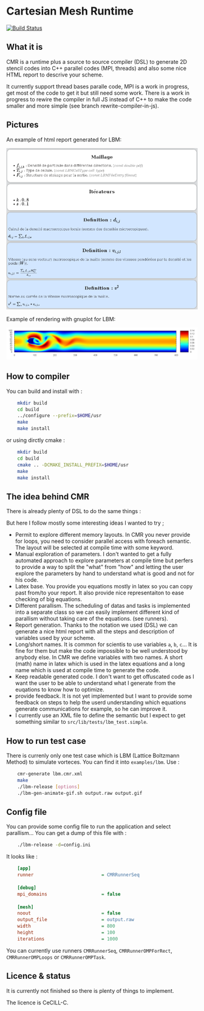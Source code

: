 Cartesian Mesh Runtime
======================

[![Build Status](https://travis-ci.org/svalat/CMR.svg?branch=master)](https://travis-ci.org/svalat/CMR)

What it is
----------

CMR is a runtime plus a source to source compiler (DSL) to generate 2D stencil codes into C++ parallel codes (MPI, threads) 
and also some nice HTML report to descrive your scheme.

It currently support thread bases paralle code, MPI is a work in progress, get most of the code to get it but still need some work.
There is a work in progress to rewire the compiler in full JS instead of C++ to make the code smaller and more simple (see branch 
rewrite-compiler-in-js).

Pictures
--------

An example of html report generated for LBM:

![Report](./src/screens/html-view.png?raw=true "An example of html report generated for LBM")

Example of rendering with gnuplot for LBM:

![LBM](./src/screens/lbm.png?raw=true "Example of rendering with gnuplot for LBM")

How to compiler
---------------

You can build and install with :

```sh
	mkdir build
	cd build
	../configure --prefix=$HOME/usr
	make
	make install
```

or using dirctly cmake :

```sh
	mkdir build
	cd build
	cmake .. -DCMAKE_INSTALL_PREFIX=$HOME/usr
	make
	make install
```

The idea behind CMR
-------------------

There is already plenty of DSL to do the same things :

But here I follow mostly some interesting ideas I wanted to try ;

 * Permit to explore different memory layouts. In CMR you never provide for loops, you need to consider parallel access with foreach semantic.
   The layout will be selected at compile time with some keyword.
 * Manual exploration of parameters. I don't wanted to get a fully automated approach to explore parameters at compile time but perfers
   to provide a way to split the "what" from "how" and letting the user explore the parameters by hand to understand what is good and not
   for his code.
 * Latex base. You provide you equations mostly in latex so you can copy past from/to your report. It also provide nice representaiton to
   ease checking of big equations.
 * Different parallism. The scheduling of datas and tasks is implemented into a separate class so we can easily implement different kind of
   parallism without taking care of the equations. (see runners).
 * Report generation. Thanks to the notation we used (DSL) we can generate a nice html report with all the steps and description of variables
   used by your scheme.
 * Long/short names. It is common for scientis to use variables `a`, `b`, `c`... It is fine for them but make the code impossible to be
   well understood by anybody else. In CMR we define variables with two names. A short (math) name in latex which is used in the latex equations
   and a long name which is used at compile time to generate the code.
 * Keep readable generated code. I don't want to get offuscated code as I want the user to be able to understand what I generate from the euqations
   to know how to optimize.
 * provide feedback. It is not yet implemented but I want to provide some feedback on steps to help the userd understanding which equations
   generate communications for example, so he can improve it.
 * I currently use an XML file to define the semantic but I expect to get something similar to `src/lib/tests/lbm_test.simple`.

How to run test case
--------------------

There is currenly only one test case which is LBM (Lattice Boltzmann Method) to simulate vorteces. You can find it into `examples/lbm`.
Use :

```sh
	cmr-generate lbm.cmr.xml
	make
	./lbm-release [options]
	./lbm-gen-animate-gif.sh output.raw output.gif
```

Config file
-----------

You can provide some config file to run the application and select parallism... You can get a dump of this file with :

```sh
	./lbm-release -d=config.ini
```

It looks like :

```ini
	[app]
	runner                         = CMRRunnerSeq

	[debug]
	mpi_domains                    = false

	[mesh]
	noout                          = false
	output_file                    = output.raw
	width                          = 800
	height                         = 100
	iterations                     = 1000
```

You can currently use runners `CMRRunnerSeq`, `CMRRunnerOMPForRect`, `CMRRunnerOMPLoops` or `CMRRunnerOMPTask`.

Licence & status
----------------

It is currently not finished so there is plenty of things to implement.

The licence is CeCILL-C.

